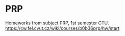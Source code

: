 # PRP
Homeworks from subject PRP, 1st semester CTU.
https://cw.fel.cvut.cz/wiki/courses/b0b36prp/hw/start
